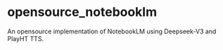 # opensource_notebooklm
An opensource implementation of NotebookLM using Deepseek-V3 and PlayHT TTS. 
